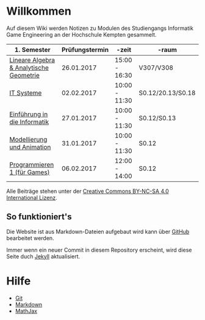 <script src="https://cdn.mathjax.org/mathjax/latest/MathJax.js?config=TeX-AMS-MML_HTMLorMML" type="text/javascript"></script>

# Willkommen

Auf diesem Wiki werden Notizen zu Modulen des Studiengangs Informatik Game Engineering an der Hochschule Kempten gesammelt.

|1. Semester                            |Prüfungstermin|-zeit|-raum|
|---------------------------------------|--------------|-----|-----|
|[Lineare Algebra & Analytische Geometrie](/1/lineare-algebra-und-analytische-geometrie)|26.01.2017|15:00 - 16:30|V307/V308|
|[IT Systeme](/1/it-systeme)|02.02.2017|10:00 - 11:30|S0.12/20.13/S0.18|
|[Einführung in die Informatik](/1/einfuehrung-in-die-informatik)|27.01.2017|10:00 - 11:30|S0.12/S0.13|
|[Modellierung und Animation](/1/modellierung-und-animation)|31.01.2017|10:00 - 11:30|S0.12|
|[Programmieren 1 (für Games)](/1/programmieren-1-fuer-games)|06.02.2017|12:00 - 14:00|S0.12|

Alle Beiträge stehen unter der [Creative Commons BY-NC-SA 4.0 International Lizenz](https://creativecommons.org/licenses/by-nc-sa/4.0/deed.de).

## So funktioniert's

Die Website ist aus Markdown-Dateien aufgebaut wird kann über [GitHub](https://github.com/GE-Kempten/Wiki/edit/master/index.md) bearbeitet werden.

Immer wenn ein neuer Commit in diesem Repository erscheint, wird diese Seite duch [Jekyll](https://jekyllrb.com/) aktualisiert.

# Hilfe

- [Git](/help/git)
- [Markdown](/help/markdown)
- [MathJax](/help/mathjax)
